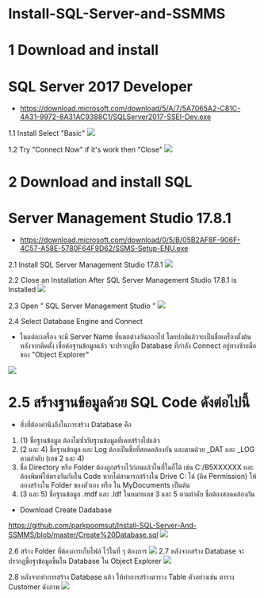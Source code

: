 # Install-SQL-Server-and-SSMMS

# 1 Download and install 
# SQL Server 2017 Developer
- https://download.microsoft.com/download/5/A/7/5A7065A2-C81C-4A31-9972-8A31AC9388C1/SQLServer2017-SSEI-Dev.exe

1.1 Install Select "Basic"
<img src="https://github.com/parkpoomsut/Install-SQL-Server-And-SSMMS/blob/master/assets/2018-08-22_14-29-37.gif?raw=true"/>

1.2 Try "Connect Now" if it's work then "Close"
<img src="https://github.com/parkpoomsut/Install-SQL-Server-And-SSMMS/blob/master/assets/CloseAfter.png?raw=true"/>


# 2 Download and install SQL
# Server Management Studio 17.8.1
- https://download.microsoft.com/download/0/5/B/05B2AF8F-906F-4C57-A58E-5780F64F9D62/SSMS-Setup-ENU.exe

2.1 Install SQL Server Management Studio 17.8.1
<img src="https://github.com/parkpoomsut/Install-SQL-Server-And-SSMMS/blob/master/assets/2.1install.png?raw=true"/>

2.2 Close an Installation After SQL Server Management Studio 17.8.1 is Installed
<img src="https://github.com/parkpoomsut/Install-SQL-Server-And-SSMMS/blob/master/assets/installisfinish.gif?raw=true"/>

2.3 Open " SQL Server Management Studio "
<img src="https://github.com/parkpoomsut/Install-SQL-Server-And-SSMMS/blob/master/assets/openapp.gif?raw=true"/>

2.4 Select Database Engine and Connect
- ในแต่ละเครื่อง จะมี Server Name ที่แตกต่างกันออกไป โดยปกติแล้วจะเป็นชื่อเครื่องตั้งต้น 
หลังจากติดตั้ง เชื่อต่อฐานข้อมูลแล้ว จะปรากฏชื่อ Database ที่กำลัง Connect อยู่ทางซ้ายมือของ "Object Explorer"
<img src="https://github.com/parkpoomsut/Install-SQL-Server-And-SSMMS/blob/master/assets/databaseEngine.gif?raw=true"/>

# 2.5 สร้างฐานข้อมูลด้วย SQL Code ดังต่อไปนี้
- สิ่งที่ต้องคำนึงถึงในการสร้าง Database คือ
1. (1) ชื่อฐานข้อมูล ต้องไม่ซ้ำกับฐานข้อมูลที่เคยสร้างไปแล้ว
2. (2 และ 4) ชื่อฐานข้อมูล และ Log ต้องเป็นชื่อที่สอดคล้องกัน และตามด้วย _DAT และ _LOG ตามลำดับ (เลข 2 และ 4)
3. ชื่อ Directory หรือ Folder ต้องถูกสร้างไว้ก่อนแล้วในที่ใดก็ได้ เช่น C:/B5XXXXXX และต้องพิมพ์ให้ตรงกันกับใน Code
หากไม่สามารถสร้างใน Drive C: ได้ (ติด Permission) ให้ลองสร้างใน Folder ของตัวเอง หรือ ใน MyDocuments เป็นต้น
4. (3 และ 5) ชื่อฐานข้อมูล .mdf และ .ldf ในหมายเลข 3 และ 5 ตามลำดับ ชื่อต้องสอดคล้องกัน

- Download Create Dadabase

https://github.com/parkpoomsut/Install-SQL-Server-And-SSMMS/blob/master/Create%20Database.sql
<img src="https://github.com/parkpoomsut/Install-SQL-Server-And-SSMMS/blob/master/assets/CreateDatabase.png?raw=true"/>

2.6 สร้าง Folder ที่ต้องการเก็บไฟล์ ไว้ในที่ ๆ ต้องการ
<img src="https://github.com/parkpoomsut/Install-SQL-Server-And-SSMMS/blob/master/assets/CreateNewFolder.gif?raw=true"/>
2.7 หลังจากสร้าง Database จะปรากฏชื่อฐาข้อมูลขึ้นใน Database ใน Object Explorer
<img src="https://github.com/parkpoomsut/Install-SQL-Server-And-SSMMS/blob/master/assets/CreateDatabase.gif?raw=true"/>

2.8 หลังจากทำการสร้าง Database แล้ว ให้ทำการสร้างตาราง Table ตัวอย่างเช่น ตาราง Customer ดังภาพ
<img src="https://github.com/parkpoomsut/Install-SQL-Server-And-SSMMS/blob/master/assets/CreateTableGif.gif?raw=true"/>


